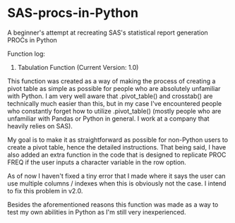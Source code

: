 # SAS-procs-in-Python
A beginner's attempt at recreating SAS's statistical report generation PROCs in Python 

Function log:
1. Tabulation Function (Current Version: 1.0)

This function was created as a way of making the process of creating a pivot table as simple as possible for people who are absolutely unfamiliar with Python. I am very well aware that .pivot_table() and crosstab() are technically much easier than this, but in my case I've encountered people who constantly forget how to utilize .pivot_table() (mostly people who are unfamiliar with Pandas or Python in general. I work at a company that heavily relies on SAS). 

My goal is to make it as straightforward as possible for non-Python users to create a pivot table, hence the detailed instructions. That being said, I have also added an extra function in the code that is designed to replicate PROC FREQ if the user inputs a character variable in the row option. 

As of now I haven't fixed a tiny error that I made where it says the user can use multiple columns / indexes when this is obviously not the case. I intend to fix this problem in v2.0.

Besides the aforementioned reasons this function was made as a way to test my own abilities in Python as I'm still very inexperienced.

